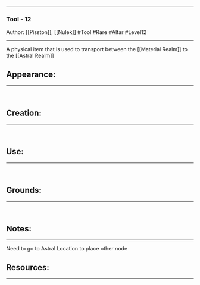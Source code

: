 - - -
### Tool - 12
Author: [[Pisston]], [[Nulek]]
#Tool #Rare #Altar #Level12 
- - - 
A physical item that is used to transport between the [[Material Realm]] to the [[Astral Realm]]

## Appearance:<br>
- - -

<br>

## Creation: <br>
- - -
<br>

## Use:<br>
- - -
<br>

## Grounds:<br>
- - -
<br>

## Notes:<br>
- - - 
Need to go to Astral Location to place other node

## Resources:
- - -
